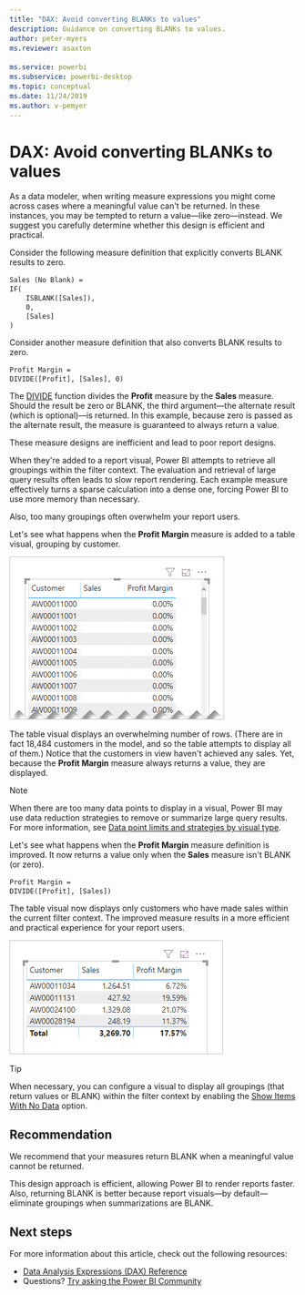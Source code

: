 ```yaml
---
title: "DAX: Avoid converting BLANKs to values"
description: Guidance on converting BLANKs to values.
author: peter-myers
ms.reviewer: asaxton

ms.service: powerbi
ms.subservice: powerbi-desktop
ms.topic: conceptual
ms.date: 11/24/2019
ms.author: v-pemyer
---
```


# DAX: Avoid converting BLANKs to values

As a data modeler, when writing measure expressions you might come across cases where a meaningful value can't be returned. In these instances, you may be tempted to return a value—like zero—instead. We suggest you carefully determine whether this design is efficient and practical.

Consider the following measure definition that explicitly converts BLANK results to zero.

```dax
Sales (No Blank) =
IF(
    ISBLANK([Sales]),
    0,
    [Sales]
)
```

Consider another measure definition that also converts BLANK results to zero.

```dax
Profit Margin =
DIVIDE([Profit], [Sales], 0)
```

The [DIVIDE](/dax/divide-function-dax) function divides the **Profit** measure by the **Sales** measure. Should the result be zero or BLANK, the third argument—the alternate result (which is optional)—is returned. In this example, because zero is passed as the alternate result, the measure is guaranteed to always return a value.

These measure designs are inefficient and lead to poor report designs.

When they're added to a report visual, Power BI attempts to retrieve all groupings within the filter context. The evaluation and retrieval of large query results often leads to slow report rendering. Each example measure effectively turns a sparse calculation into a dense one, forcing Power BI to use more memory than necessary.

Also, too many groupings often overwhelm your report users.

Let's see what happens when the **Profit Margin** measure is added to a table visual, grouping by customer.

![Screenshot of Power B I Desktop showing table visual of data.](media/dax-avoid-converting-blank/table-visual-poor.png)

The table visual displays an overwhelming number of rows. (There are in fact 18,484 customers in the model, and so the table attempts to display all of them.) Notice that the customers in view haven't achieved any sales. Yet, because the **Profit Margin** measure always returns a value, they are displayed.

> [!NOTE]
> When there are too many data points to display in a visual, Power BI may use data reduction strategies to remove or summarize large query results. For more information, see [Data point limits and strategies by visual type](../visuals/power-bi-data-points.md).

Let's see what happens when the **Profit Margin** measure definition is improved. It now returns a value only when the **Sales** measure isn't BLANK (or zero).

```dax
Profit Margin =
DIVIDE([Profit], [Sales])
```

The table visual now displays only customers who have made sales within the current filter context. The improved measure results in a more efficient and practical experience for your report users.

![Screenshot of Power B I Desktop showing table visual of data with filtered content.](media/dax-avoid-converting-blank/table-visual-good.png)

> [!TIP]
> When necessary, you can configure a visual to display all groupings (that return values or BLANK) within the filter context by enabling the [Show Items With No Data](../create-reports/desktop-show-items-no-data.md) option.

## Recommendation

We recommend that your measures return BLANK when a meaningful value cannot be returned.

This design approach is efficient, allowing Power BI to render reports faster. Also, returning BLANK is better because report visuals—by default—eliminate groupings when summarizations are BLANK.

## Next steps

For more information about this article, check out the following resources:

- [Data Analysis Expressions (DAX) Reference](/dax/)
- Questions? [Try asking the Power BI Community](https://community.powerbi.com/)